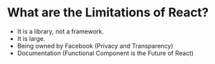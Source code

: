 # What are the Limitations of React?
- It is a library, not a framework.
- It is large.
- Being owned by Facebook (Privacy and Transparency)
- Documentation (Functional Component is the Future of React)
